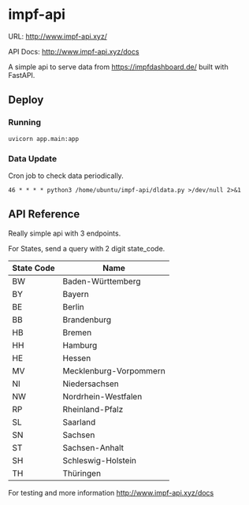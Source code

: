 # impf-api

URL: http://www.impf-api.xyz/

API Docs: http://www.impf-api.xyz/docs


A simple api to serve data from https://impfdashboard.de/ built with FastAPI.

## Deploy

### Running

    uvicorn app.main:app

### Data Update

Cron job to check data periodically.

    46 * * * * python3 /home/ubuntu/impf-api/dldata.py >/dev/null 2>&1

## API Reference

Really simple api with 3 endpoints. 

For States, send a query with 2 digit state_code.

| State Code | Name                   |
|------------|------------------------|
| BW         | Baden-Württemberg      |
| BY         | Bayern                 |
| BE         | Berlin                 |
| BB         | Brandenburg            |
| HB         | Bremen                 |
| HH         | Hamburg                |
| HE         | Hessen                 |
| MV         | Mecklenburg-Vorpommern |
| NI         | Niedersachsen          |
| NW         | Nordrhein-Westfalen    |
| RP         | Rheinland-Pfalz        |
| SL         | Saarland               |
| SN         | Sachsen                |
| ST         | Sachsen-Anhalt         |
| SH         | Schleswig-Holstein     |
| TH         | Thüringen              |

For testing and more information http://www.impf-api.xyz/docs